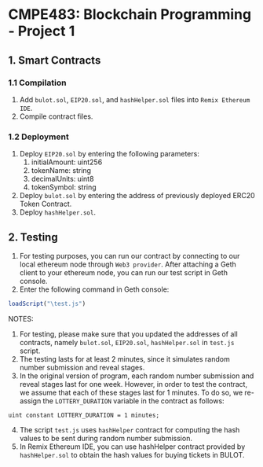 # CMPE483: Blockchain Programming - Project 1

## 1. Smart Contracts

### 1.1 Compilation

1. Add `bulot.sol`, `EIP20.sol`, and `hashHelper.sol` files into `Remix Ethereum IDE`.
2. Compile contract files.

### 1.2 Deployment

1. Deploy `EIP20.sol` by entering the following parameters:
   1. initialAmount: uint256
   2. tokenName: string
   3. decimalUnits: uint8
   4. tokenSymbol: string
2. Deploy `bulot.sol` by entering the address of previously deployed ERC20 Token Contract.
3. Deploy `hashHelper.sol`.

## 2. Testing

1. For testing purposes, you can run our contract by connecting to our local
   ethereum node through `Web3 provider`. After attaching a Geth client to
   your ethereum node, you can run our test script in Geth console.
2. Enter the following command in Geth console:

```javascript
loadScript("\test.js")
```

NOTES:

1. For testing, please make sure that you updated the addresses of all contracts, namely `bulot.sol`, `EIP20.sol`, `hashHelper.sol` in `test.js` script.
2. The testing lasts for at least 2 minutes, since it simulates random number submission and reveal stages.
3. In the original version of program, each random number submission
   and reveal stages last for one week. However, in order to test the contract, we
   assume that each of these stages last for 1 minutes. To do so, we re-assign the
   `LOTTERY_DURATION` variable in the contract as follows:

```
uint constant LOTTERY_DURATION = 1 minutes;
```

4. The script `test.js` uses `hashHelper` contract for computing the hash values to be sent during random number submission.
5. In Remix Ethereum IDE, you can use hashHelper contract provided
   by `hashHelper.sol` to obtain the hash values for buying tickets in BULOT.